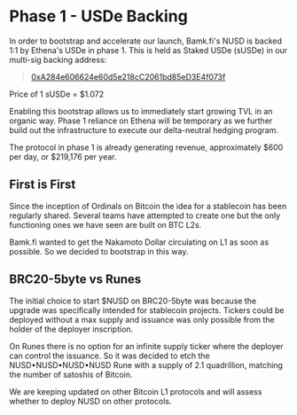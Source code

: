 # Phase 1 - USDe Backing

In order to bootstrap and accelerate our launch, Bamk.fi's NUSD is backed 1:1 by Ethena's USDe in phase 1. This is held as Staked USDe (sUSDe) in our multi-sig backing address:

> [0xA284e606624e60d5e218cC2061bd85eD3E4f073f](https://etherscan.io/address/0xA284e606624e60d5e218cC2061bd85eD3E4f073f#tokentxns)

Price of 1 sUSDe = $1.072

Enabling this bootstrap allows us to immediately start growing TVL in an organic way. Phase 1 reliance on Ethena will be temporary as we further build out the infrastructure to execute our delta-neutral hedging program.

The protocol in phase 1 is already generating revenue, approximately $600 per day, or $219,176 per year.

## First is First

Since the inception of Ordinals on Bitcoin the idea for a stablecoin has been regularly shared. Several teams have attempted to create one but the only functioning ones we have seen are built on BTC L2s.&#x20;

Bamk.fi wanted to get the Nakamoto Dollar circulating on L1 as soon as possible. So we decided to bootstrap in this way.

## BRC20-5byte vs Runes

The initial choice to start $NUSD on BRC20-5byte was because the upgrade was specifically intended for stablecoin projects. Tickers could be deployed without a max supply and issuance was only possible from the holder of the deployer inscription.&#x20;

On Runes there is no option for an infinite supply ticker where the deployer can control the issuance. So it was decided to etch the NUSD•NUSD•NUSD•NUSD Rune with a supply of 2.1 quadrillion, matching the number of satoshis of Bitcoin.&#x20;

We are keeping updated on other Bitcoin L1 protocols and will assess whether to deploy NUSD on other protocols.
